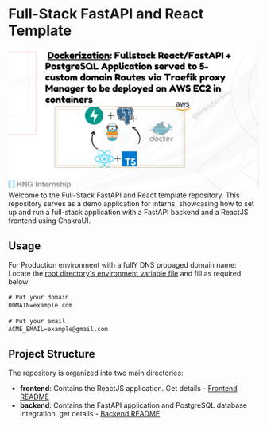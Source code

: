 # Full-Stack FastAPI and React Template
![banner](images/2banner.png)
Welcome to the Full-Stack FastAPI and React template repository. This repository serves as a demo application for interns, showcasing how to set up and run a full-stack application with a FastAPI backend and a ReactJS frontend using ChakraUI.

## Usage
For Production environment with a fullY DNS propaged domain name:
Locate the [root directory's environment variable file](.env) and fill as required below
```env
# Put your domain
DOMAIN=example.com

# Put your email
ACME_EMAIL=example@gmail.com
```

## Project Structure
The repository is organized into two main directories:
- **frontend**: Contains the ReactJS application. Get details - [Frontend README](./frontend/README.md)
- **backend**: Contains the FastAPI application and PostgreSQL database integration. get details - [Backend README](./backend/README.md)
